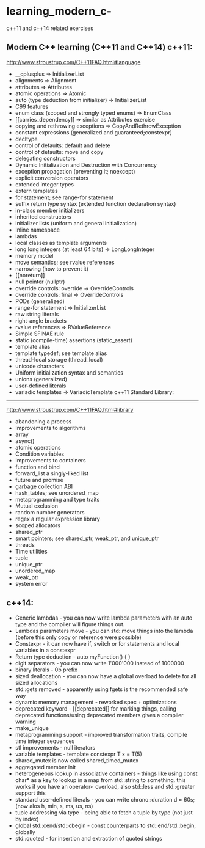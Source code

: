 # learning_modern_c-
c++11 and c++14 related exercises

Modern C++ learning (C++11 and C++14)
c++11:
-------
http://www.stroustrup.com/C++11FAQ.html#language
 - __cplusplus
     => InitializerList
 - alignments
     => Alignment
 - attributes
     => Attributes
 - atomic operations
     => Atomic
 - auto (type deduction from initializer)
    => InitializerList
 - C99 features
 - enum class (scoped and strongly typed enums)
    => EnumClass
 - [[carries_dependency]]
    => similar as Attributes exercise
 - copying and rethrowing exceptions
    => CopyAndRethrowException
 - constant expressions (generalized and guaranteed;constexpr)
 - decltype
 - control of defaults: default and delete
 - control of defaults: move and copy
 - delegating constructors
 - Dynamic Initialization and Destruction with Concurrency
 - exception propagation (preventing it; noexcept)
 - explicit conversion operators
 - extended integer types
 - extern templates
 - for statement; see range-for statement
 - suffix return type syntax (extended function declaration syntax)
 - in-class member initializers
 - inherited constructors
 - initializer lists (uniform and general initialization)
 - Inline namespace
 - lambdas
 - local classes as template arguments
 - long long integers (at least 64 bits)
    => LongLongInteger
 - memory model
 - move semantics; see rvalue references
 - narrowing (how to prevent it)
 - [[noreturn]]
 - null pointer (nullptr)
 - override controls: override
    => OverrideControls
 - override controls: final
    => OverrideControls
 - PODs (generalized)
 - range-for statement
     => InitializerList
 - raw string literals
 - right-angle brackets
 - rvalue references
     => RValueReference
 - Simple SFINAE rule
 - static (compile-time) assertions (static_assert)
 - template alias
 - template typedef; see template alias
 - thread-local storage (thread_local)
 - unicode characters
 - Uniform initialization syntax and semantics
 - unions (generalized)
 - user-defined literals
 - variadic templates
   => VariadicTemplate
c++11 Standard Library:
-----------------------
http://www.stroustrup.com/C++11FAQ.html#library
 - abandoning a process
 - Improvements to algorithms
 - array
 - async()
 - atomic operations
 - Condition variables
 - Improvements to containers
 - function and bind
 - forward_list a singly-liked list
 - future and promise
 - garbage collection ABI
 - hash_tables; see unordered_map
 - metaprogramming and type traits
 - Mutual exclusion
 - random number generators
 - regex a regular expression library
 - scoped allocators
 - shared_ptr
 - smart pointers; see shared_ptr, weak_ptr, and unique_ptr
 - threads
 - Time utilities
 - tuple
 - unique_ptr
 - unordered_map
 - weak_ptr
 - system error

c++14:
--------
- Generic lambdas - you can now write lambda parameters with an auto type and the compiler will figure things out.
- Lambdas parameters move - you can std::move things into the lambda (before this only copy or reference were possible)
- Constexpr - it can now have if, switch or for statements and local variables in a constexpr
- Return type deduction - auto myFunction() { }
- digit separators - you can now write 1'000'000 instead of 1000000
- binary literals - 0b prefix
- sized deallocation - you can now have a global overload to delete for all sized allocations
- std::gets removed - apparently using fgets is the recommended safe way
- dynamic memory management - reworked spec + optimizations
- deprecated keyword - [[deprecated]] for marking things, calling deprecated functions/using deprecated members gives a compiler warning
- make_unique
- metaprogramming support - improved transformation traits, compile time integer sequences
- stl improvements - null iterators
- variable templates - template<typename T> constexpr T x = T(5)
- shared_mutex is now called shared_timed_mutex
- aggregated member init
- heterogeneous lookup in associative containers - things like using const char* as a key to lookup in a map from std::string to something. this works if you have an operator< overload, also std::less and std::greater support this
- standard user-defined literals - you can write chrono::duration d = 60s; (now alos h, min, s, ms, us, ns)
- tuple addressing via type - being able to fetch a tuple by type (not just by index)
- global std::cend/std::cbegin - const counterparts to std::end/std::begin, globally
- std::quoted - for insertion and extraction of quoted strings

